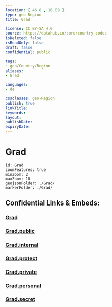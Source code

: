 ```yaml
---
location: [ 46.8 , 16.09 ] 
type: geo-Region
title: Grad

license: CC BY-SA 4.0
source: https://datahub.io/core/country-codes
isDeleted: false
isReadOnly: false
draft: false
confidential: public

tags:
- geo/Country/Region
aliases:
- Grad

Languages:
- de

cssclasses: geo-Region
publish: true
linkTitle: 
keywords: 
layout: 
publishDate: 
expiryDate: 
---
```


# Grad

```leaflet
id: Grad
zoomFeatures: true 
minZoom: 2 
maxZoom: 18
geojsonFolder: ./Grad/
markerFolder: ./Grad/
```


## Confidential Links & Embeds: 

### [Grad](/_Standards/Earth/Continent/Europe/Europe~Central/Slovenia/Regions~Slovenia/Pomurska/counties~Pomurska/Grad.md) 

### [Grad.public](/_public/Earth/Continent/Europe/Europe~Central/Slovenia/Regions~Slovenia/Pomurska/counties~Pomurska/Grad.public.md) 

### [Grad.internal](/_internal/Earth/Continent/Europe/Europe~Central/Slovenia/Regions~Slovenia/Pomurska/counties~Pomurska/Grad.internal.md) 

### [Grad.protect](/_protect/Earth/Continent/Europe/Europe~Central/Slovenia/Regions~Slovenia/Pomurska/counties~Pomurska/Grad.protect.md) 

### [Grad.private](/_private/Earth/Continent/Europe/Europe~Central/Slovenia/Regions~Slovenia/Pomurska/counties~Pomurska/Grad.private.md) 

### [Grad.personal](/_personal/Earth/Continent/Europe/Europe~Central/Slovenia/Regions~Slovenia/Pomurska/counties~Pomurska/Grad.personal.md) 

### [Grad.secret](/_secret/Earth/Continent/Europe/Europe~Central/Slovenia/Regions~Slovenia/Pomurska/counties~Pomurska/Grad.secret.md)

